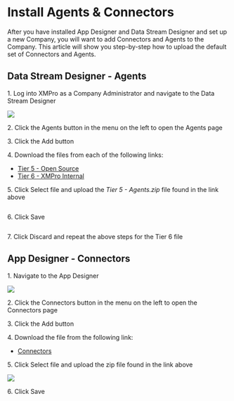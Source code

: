 # Install Agents & Connectors

After you have installed App Designer and Data Stream Designer and set up a new Company, you will want to add Connectors and Agents to the Company. This article will show you step-by-step how to upload the default set of Connectors and Agents.

## Data Stream Designer - Agents

&#x20; 1\. Log into XMPro as a Company Administrator and navigate to the Data Stream Designer

![](<../../.gitbook/assets/image (1469).png>)

&#x20; 2\. Click the Agents button in the menu on the left to open the Agents page

&#x20; 3\. Click the Add button

&#x20; 4\. Download the files from each of the following links:&#x20;

* [Tier 5 - Open Source](https://xmappstore.blob.core.windows.net/tier5/Tier%205%20-%20Agents.zip)
* [Tier 6 - XMPro Internal](https://xmappstore.blob.core.windows.net/tier6/Tier%206%20-%20Agents.zip)

&#x20; 5\. Click Select file and upload the _Tier 5 - Agents.zip_ file found in the link above

<figure><img src="../../.gitbook/assets/Complete Installation - Add Agents - select file.png" alt=""><figcaption></figcaption></figure>

&#x20; 6\. Click Save

<figure><img src="../../.gitbook/assets/Complete Installation - Add Agents - see catrgories.png" alt=""><figcaption></figcaption></figure>

&#x20; 7\. Click Discard and repeat the above steps for the Tier 6 file

## App Designer - Connectors

&#x20; 1\. Navigate to the App Designer

![](<../../.gitbook/assets/image (1152).png>)

&#x20; 2\. Click the Connectors button in the menu on the left to open the Connectors page

&#x20; 3\. Click the Add button

&#x20; 4\. Download the file from the following link:&#x20;

* [Connectors](https://xmappstore.blob.core.windows.net/tier5/Tier%205%20%26%206%20-%20Connectors.zip)

&#x20; 5\. Click Select file and upload the zip file found in the link above

![](<../../.gitbook/assets/image (1661).png>)

&#x20; 6\. Click Save
